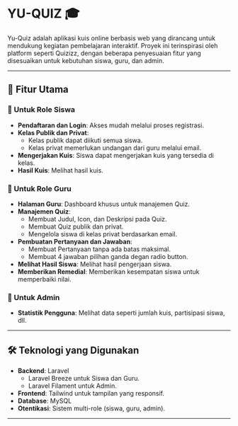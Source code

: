 # YU-QUIZ 🎓

Yu-Quiz adalah aplikasi kuis online berbasis web yang dirancang untuk mendukung kegiatan pembelajaran interaktif. Proyek ini terinspirasi oleh platform seperti Quizizz, dengan beberapa penyesuaian fitur yang disesuaikan untuk kebutuhan siswa, guru, dan admin.

---

## 🎯 Fitur Utama

### 📘 Untuk Role Siswa
- **Pendaftaran dan Login**: Akses mudah melalui proses registrasi.
- **Kelas Publik dan Privat**: 
  - Kelas publik dapat diikuti semua siswa.
  - Kelas privat memerlukan undangan dari guru melalui email.
- **Mengerjakan Kuis**: Siswa dapat mengerjakan kuis yang tersedia di kelas.
- **Hasil Kuis**: Melihat hasil kuis.

### 📗 Untuk Role Guru
- **Halaman Guru**: Dashboard khusus untuk manajemen Quiz.
- **Manajemen Quiz**:
  - Membuat Judul, Icon, dan Deskripsi pada Quiz.
  - Membuat Quiz publik dan privat.
  - Mengelola siswa di kelas privat berdasarkan email.
- **Pembuatan Pertanyaan dan Jawaban**:
  - Membuat Pertanyaan tanpa ada batas maksimal.
  - Membuat 4 jawaban pilihan ganda degan radio button.
- **Melihat Hasil Siswa**: Melihat hasil pengerjaan siswa.
- **Memberikan Remedial**: Memberikan kesempatan siswa untuk memperbaiki nilai.

### 📙 Untuk Admin
- **Statistik Pengguna**: Melihat data seperti jumlah kuis, partisipasi siswa, dll.

---

## 🛠️ Teknologi yang Digunakan
- **Backend**: Laravel
  - Laravel Breeze untuk Siswa dan Guru.
  - Laravel Filament untuk Admin.
- **Frontend**: Tailwind untuk tampilan yang responsif.
- **Database**: MySQL
- **Otentikasi**: Sistem multi-role (siswa, guru, admin).

---
